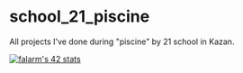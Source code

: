 # school_21_piscine
All projects I've done during "piscine" by 21 school in Kazan.

[![falarm's 42 stats](https://badge42.vercel.app/api/v2/cl23rylyn001609lbgc4t4lzn/stats?cursusId=9&coalitionId=piscine)](https://github.com/JaeSeoKim/badge42)
